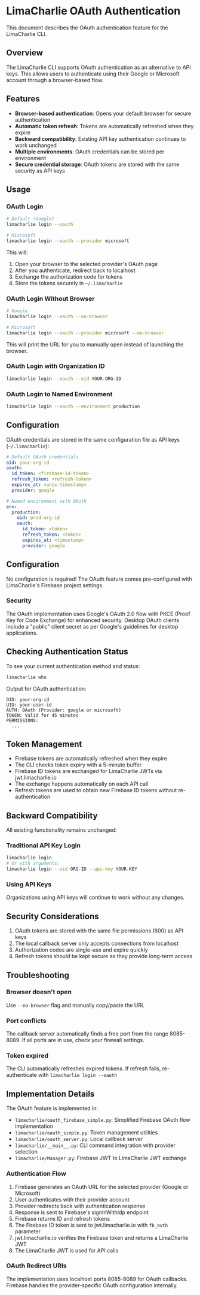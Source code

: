 # LimaCharlie OAuth Authentication

This document describes the OAuth authentication feature for the LimaCharlie CLI.

## Overview

The LimaCharlie CLI supports OAuth authentication as an alternative to API keys. This allows users to authenticate using their Google or Microsoft account through a browser-based flow.

## Features

- **Browser-based authentication**: Opens your default browser for secure authentication
- **Automatic token refresh**: Tokens are automatically refreshed when they expire
- **Backward compatibility**: Existing API key authentication continues to work unchanged
- **Multiple environments**: OAuth credentials can be stored per environment
- **Secure credential storage**: OAuth tokens are stored with the same security as API keys

## Usage

### OAuth Login

```bash
# Default (Google)
limacharlie login --oauth

# Microsoft
limacharlie login --oauth --provider microsoft
```

This will:
1. Open your browser to the selected provider's OAuth page
2. After you authenticate, redirect back to localhost  
3. Exchange the authorization code for tokens
4. Store the tokens securely in `~/.limacharlie`

### OAuth Login Without Browser

```bash
# Google
limacharlie login --oauth --no-browser

# Microsoft
limacharlie login --oauth --provider microsoft --no-browser
```

This will print the URL for you to manually open instead of launching the browser.

### OAuth Login with Organization ID

```bash
limacharlie login --oauth --oid YOUR-ORG-ID
```

### OAuth Login to Named Environment

```bash
limacharlie login --oauth --environment production
```

## Configuration

OAuth credentials are stored in the same configuration file as API keys (`~/.limacharlie`):

```yaml
# Default OAuth credentials
oid: your-org-id
oauth:
  id_token: <firebase-id-token>
  refresh_token: <refresh-token>
  expires_at: <unix-timestamp>
  provider: google

# Named environment with OAuth
env:
  production:
    oid: prod-org-id
    oauth:
      id_token: <token>
      refresh_token: <token>
      expires_at: <timestamp>
      provider: google
```

## Configuration

No configuration is required! The OAuth feature comes pre-configured with LimaCharlie's Firebase project settings.

### Security

The OAuth implementation uses Google's OAuth 2.0 flow with PKCE (Proof Key for Code Exchange) for enhanced security. Desktop OAuth clients include a "public" client secret as per Google's guidelines for desktop applications.

## Checking Authentication Status

To see your current authentication method and status:

```bash
limacharlie who
```

Output for OAuth authentication:
```
OID: your-org-id
UID: your-user-id
AUTH: OAuth (Provider: google or microsoft)
TOKEN: Valid for 45 minutes
PERMISSIONS:
  ...
```

## Token Management

- Firebase tokens are automatically refreshed when they expire
- The CLI checks token expiry with a 5-minute buffer
- Firebase ID tokens are exchanged for LimaCharlie JWTs via jwt.limacharlie.io
- The exchange happens automatically on each API call
- Refresh tokens are used to obtain new Firebase ID tokens without re-authentication

## Backward Compatibility

All existing functionality remains unchanged:

### Traditional API Key Login
```bash
limacharlie login
# Or with arguments:
limacharlie login --oid ORG-ID --api-key YOUR-KEY
```

### Using API Keys
Organizations using API keys will continue to work without any changes.

## Security Considerations

1. OAuth tokens are stored with the same file permissions (600) as API keys
2. The local callback server only accepts connections from localhost
3. Authorization codes are single-use and expire quickly
4. Refresh tokens should be kept secure as they provide long-term access

## Troubleshooting

### Browser doesn't open
Use `--no-browser` flag and manually copy/paste the URL

### Port conflicts
The callback server automatically finds a free port from the range 8085-8089. If all ports are in use, check your firewall settings.

### Token expired
The CLI automatically refreshes expired tokens. If refresh fails, re-authenticate with `limacharlie login --oauth`

## Implementation Details

The OAuth feature is implemented in:
- `limacharlie/oauth_firebase_simple.py`: Simplified Firebase OAuth flow implementation
- `limacharlie/oauth_simple.py`: Token management utilities
- `limacharlie/oauth_server.py`: Local callback server
- `limacharlie/__main__.py`: CLI command integration with provider selection
- `limacharlie/Manager.py`: Firebase JWT to LimaCharlie JWT exchange

### Authentication Flow
1. Firebase generates an OAuth URL for the selected provider (Google or Microsoft)
2. User authenticates with their provider account
3. Provider redirects back with authentication response
4. Response is sent to Firebase's signInWithIdp endpoint
5. Firebase returns ID and refresh tokens
6. The Firebase ID token is sent to jwt.limacharlie.io with `fb_auth` parameter
7. jwt.limacharlie.io verifies the Firebase token and returns a LimaCharlie JWT
8. The LimaCharlie JWT is used for API calls

### OAuth Redirect URIs
The implementation uses localhost ports 8085-8089 for OAuth callbacks. Firebase handles the provider-specific OAuth configuration internally.